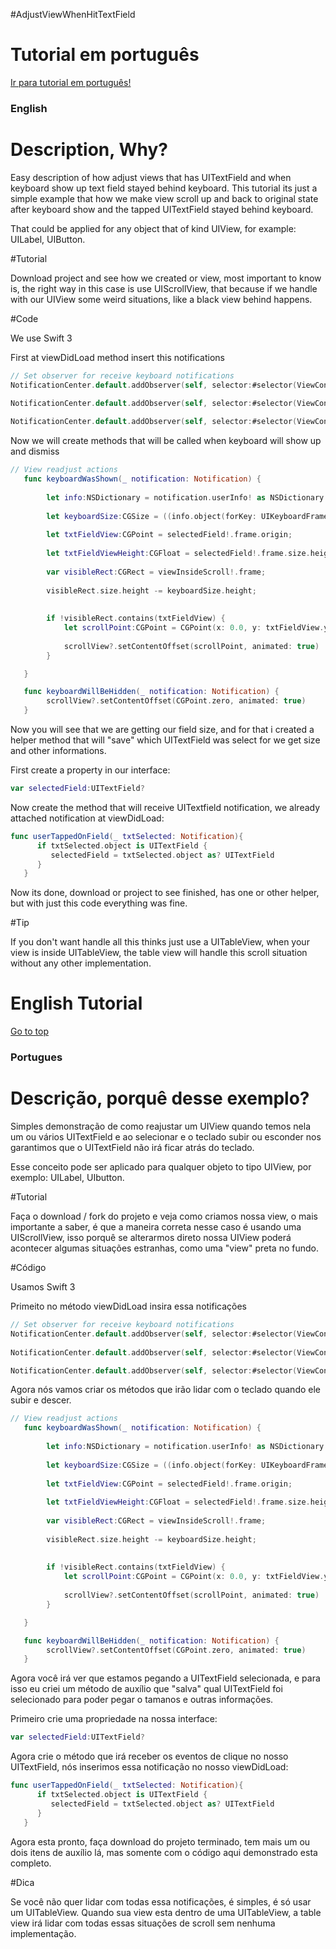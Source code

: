 #AdjustViewWhenHitTextField

# Tutorial em português
[Ir para tutorial em português!](#portugues)

### English

# Description, Why?
Easy description of how adjust views that has UITextField and when keyboard show up text field stayed behind keyboard.
This tutorial its just a simple example that how we make view scroll up and back to original state after keyboard show and the tapped UITextField stayed behind keyboard.

That could be applied for any object that of kind UIView, for example: UILabel, UIButton.

#Tutorial

Download project and see how we created or view, most important to know is, the right way in this case is use UIScrollView, that because if we handle with our UIView some weird situations, like a black view behind happens.   

#Code

We use Swift 3

First at viewDidLoad method insert this notifications

```swift
// Set observer for receive keyboard notifications
NotificationCenter.default.addObserver(self, selector:#selector(ViewController.keyboardWasShown(_:)), name:NSNotification.Name(rawValue: "UIKeyboardDidShowNotification"), object:nil)
        
NotificationCenter.default.addObserver(self, selector:#selector(ViewController.keyboardWillBeHidden(_:)), name:NSNotification.Name(rawValue: "UIKeyboardWillHideNotification"), object:nil)

NotificationCenter.default.addObserver(self, selector:#selector(ViewController.userTappedOnField(_:)), name:NSNotification.Name(rawValue: "UITextFieldTextDidBeginEditingNotification"), object:nil)

```

Now we will create methods that will be called when keyboard will show up and dismiss

```swift
// View readjust actions
   func keyboardWasShown(_ notification: Notification) {
    
        let info:NSDictionary = notification.userInfo! as NSDictionary
        
        let keyboardSize:CGSize = ((info.object(forKey: UIKeyboardFrameBeginUserInfoKey) as AnyObject).cgRectValue.size)
        
        let txtFieldView:CGPoint = selectedField!.frame.origin;
        
        let txtFieldViewHeight:CGFloat = selectedField!.frame.size.height;
        
        var visibleRect:CGRect = viewInsideScroll!.frame;
        
        visibleRect.size.height -= keyboardSize.height;
        
        
        if !visibleRect.contains(txtFieldView) {
            let scrollPoint:CGPoint = CGPoint(x: 0.0, y: txtFieldView.y - visibleRect.size.height + (txtFieldViewHeight * 1.5))
            
            scrollView?.setContentOffset(scrollPoint, animated: true)
        }

   }

   func keyboardWillBeHidden(_ notification: Notification) {
        scrollView?.setContentOffset(CGPoint.zero, animated: true)
   }

```

Now you will see that we are getting our field size, and for that i created a helper method that will "save" which UITextField was select for we get size and other informations.

First create a property in our interface:
```swift
var selectedField:UITextField?
```

Now create the method that will receive UITextfield notification, we already attached notification at viewDidLoad:
```swift
func userTappedOnField(_ txtSelected: Notification){
      if txtSelected.object is UITextField {
         selectedField = txtSelected.object as? UITextField
      }
   }
```

Now its done, download or project to see finished, has one or other helper, but with just this code everything was fine.

#Tip

If you don't want handle all this thinks just use a UITableView, when your view is inside UITableView, the table view will handle this scroll situation without any other implementation.

# English Tutorial
[Go to top](#english)

### Portugues

# Descrição, porquê desse exemplo?
Simples demonstração de como reajustar um UIView quando temos nela um ou vários UITextField e ao selecionar e o teclado subir ou esconder nos garantimos que o UITextField não irá ficar atrás do teclado.

Esse conceito pode ser aplicado para qualquer objeto to tipo UIView, por exemplo: UILabel, UIbutton.

#Tutorial

Faça o download / fork do projeto e veja como criamos nossa view, o mais importante a saber, é que a maneira correta nesse caso é usando uma UIScrollView, isso porquê se alterarmos direto nossa UIView poderá acontecer algumas situações estranhas, como uma "view" preta no fundo.

#Código

Usamos Swift 3

Primeito no método viewDidLoad insira essa notificações

```swift
// Set observer for receive keyboard notifications
NotificationCenter.default.addObserver(self, selector:#selector(ViewController.keyboardWasShown(_:)), name:NSNotification.Name(rawValue: "UIKeyboardDidShowNotification"), object:nil)
        
NotificationCenter.default.addObserver(self, selector:#selector(ViewController.keyboardWillBeHidden(_:)), name:NSNotification.Name(rawValue: "UIKeyboardWillHideNotification"), object:nil)

NotificationCenter.default.addObserver(self, selector:#selector(ViewController.userTappedOnField(_:)), name:NSNotification.Name(rawValue: "UITextFieldTextDidBeginEditingNotification"), object:nil)
```

Agora nós vamos criar os métodos que irão lidar com o teclado quando ele subir e descer.

```swift
// View readjust actions
   func keyboardWasShown(_ notification: Notification) {
    
        let info:NSDictionary = notification.userInfo! as NSDictionary
        
        let keyboardSize:CGSize = ((info.object(forKey: UIKeyboardFrameBeginUserInfoKey) as AnyObject).cgRectValue.size)
        
        let txtFieldView:CGPoint = selectedField!.frame.origin;
        
        let txtFieldViewHeight:CGFloat = selectedField!.frame.size.height;
        
        var visibleRect:CGRect = viewInsideScroll!.frame;
        
        visibleRect.size.height -= keyboardSize.height;
        
        
        if !visibleRect.contains(txtFieldView) {
            let scrollPoint:CGPoint = CGPoint(x: 0.0, y: txtFieldView.y - visibleRect.size.height + (txtFieldViewHeight * 1.5))
            
            scrollView?.setContentOffset(scrollPoint, animated: true)
        }

   }

   func keyboardWillBeHidden(_ notification: Notification) {
        scrollView?.setContentOffset(CGPoint.zero, animated: true)
   }

```

Agora você irá ver que estamos pegando a UITextField selecionada, e para isso eu criei um método de auxílio que "salva" qual UITextField foi selecionado para poder pegar o tamanos e outras informações.

Primeiro crie uma propriedade na nossa interface:
```swift
var selectedField:UITextField?
```
Agora crie o método que irá receber os eventos de clique no nosso UITextField, nós inserimos essa notificação no nosso viewDidLoad:

```swift
func userTappedOnField(_ txtSelected: Notification){
      if txtSelected.object is UITextField {
         selectedField = txtSelected.object as? UITextField
      }
   }
```

Agora esta pronto, faça download do projeto terminado, tem mais um ou dois itens de auxílio lá, mas somente com o código aqui demonstrado esta completo.

#Dica

Se você não quer lidar com todas essa notificações, é simples, é só usar um UITableView. Quando sua view esta dentro de uma UITableView, a table view irá lidar com todas essas situações de scroll sem nenhuma implementação.
